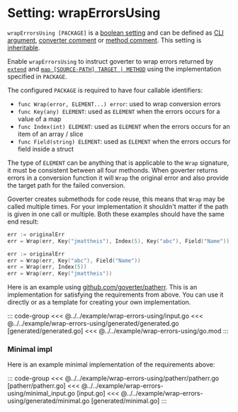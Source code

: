 # Setting: wrapErrorsUsing

`wrapErrorsUsing [PACKAGE]` is a [boolean setting](./define-settings.md#boolean)
and can be defined as [CLI argument](./define-settings.md#cli),
[converter comment](./define-settings.md#converter) or
[method comment](./define-settings.md#method). This setting is
[inheritable](./define-settings.md#inheritance).

Enable `wrapErrorsUsing` to instruct goverter to wrap errors returned by
[`extend`](./extend.md) and
[`map [SOURCE-PATH] TARGET | METHOD`](./map.md#map-source-path-target-method)
using the implementation specified in `PACKAGE`.

The configured `PACKAGE` is required to have four callable identifiers:

- `func Wrap(error, ELEMENT...) error`: used to wrap conversion errors
- `func Key(any) ELEMENT`: used as `ELEMENT` when the errors occurs for a value of a map
- `func Index(int) ELEMENT`: used as `ELEMENT` when the errors occurs for an item of an array / slice
- `func Field(string) ELEMENT`: used as `ELEMENT` when the errors occurs for field inside a struct

The type of `ELEMENT` can be anything that is applicable to the `Wrap`
signature, it must be consistent between all four methonds. When goverter
returns errors in a conversion function it will `Wrap` the original error and
also provide the target path for the failed conversion.

Goverter creates submethods for code reuse, this means that `Wrap` may be
called multiple times. For your implementation it shouldn't matter if the path
is given in one call or multiple. Both these examples should have the same end result:

```go
err := originalErr
err = Wrap(err, Key("jmattheis"), Index(5), Key("abc"), Field("Name"))
```

```go
err := originalErr
err = Wrap(err, Key("abc"), Field("Name"))
err = Wrap(err, Index(5))
err = Wrap(err, Key("jmattheis"))
```

Here is an example using
[github.com/goverter/patherr](https://github.com/goverter/patherr). This is an
implementation for satisfying the requirements from above. You can use it
directly or as a template for creating your own implementation.

::: code-group 
<<< @../../example/wrap-errors-using/input.go 
<<< @../../example/wrap-errors-using/generated/generated.go [generated/generated.go]
<<< @../../example/wrap-errors-using/go.mod
:::

### Minimal impl

Here is an example minimal implementation of the requirements above:

::: code-group 
<<< @../../example/wrap-errors-using/patherr/patherr.go [patherr/patherr.go]
<<< @../../example/wrap-errors-using/minimal_input.go [input.go]
<<< @../../example/wrap-errors-using/generated/minimal.go [generated/minimal.go]
:::
